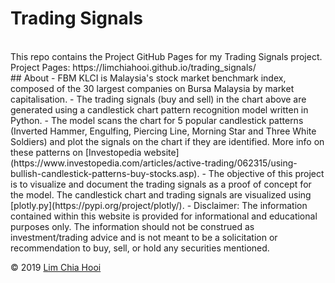 # Trading Signals
<br>
This repo contains the Project GitHub Pages for my Trading Signals project. 
<br>
Project Pages: https://limchiahooi.github.io/trading_signals/
<br>
## About
- FBM KLCI is Malaysia's stock market benchmark index, composed of the 30 largest companies on Bursa Malaysia by market capitalisation.
- The trading signals (buy and sell) in the chart above are generated using a candlestick chart pattern recognition model written in Python.
- The model scans the chart for 5 popular candlestick patterns (Inverted Hammer, Engulfing, Piercing Line, Morning Star and Three White Soldiers) and plot the signals on the chart if they are identified. More info on these patterns on [Investopedia website](https://www.investopedia.com/articles/active-trading/062315/using-bullish-candlestick-patterns-buy-stocks.asp).
- The objective of this project is to visualize and document the trading signals as a proof of concept for the model. The candlestick chart and trading signals are visualized using [plotly.py](https://pypi.org/project/plotly/).
- Disclaimer: The information contained within this website is provided for informational and educational purposes only. The information should not be construed as investment/trading advice and is not meant to be a solicitation or recommendation to buy, sell, or hold any securities mentioned.

© 2019 [Lim Chia Hooi](https://www.linkedin.com/in/limchiahooi)

